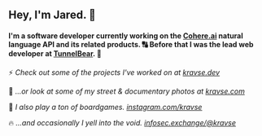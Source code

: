 ## Hey, I'm Jared. 👋 

#### I'm a software developer currently working on the [Cohere.ai](https://cohere.ai) natural language API and its related products. 🔠 Before that I was the lead web developer at [TunnelBear](https://tunnelbear.com). 🐻 

⚡ _Check out some of the projects I've worked on at [kravse.dev](https://www.kravse.dev)_

📸 _...or look at some of my street & documentary photos at [kravse.com](https://www.kravse.com)_

🎲 _I also play a ton of boardgames. [instagram.com/kravse](https://www.instagram.com/kravse)_

🔥 _...and occasionally I yell into the void. <a rel="me" href="https://infosec.exchange/@kravse">infosec.exchange/@kravse</a>_
